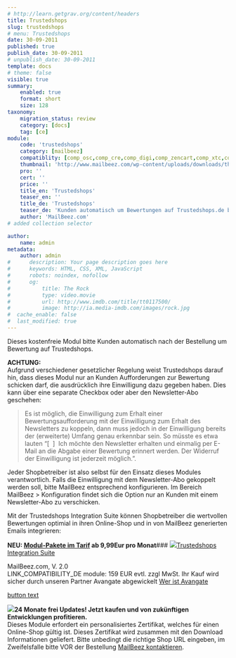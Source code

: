 ```yaml
---
# http://learn.getgrav.org/content/headers
title: Trustedshops
slug: trustedshops
# menu: Trustedshops
date: 30-09-2011
published: true
publish_date: 30-09-2011
# unpublish_date: 30-09-2011
template: docs
# theme: false
visible: true
summary:
    enabled: true
    format: short
    size: 128
taxonomy:
    migration_status: review
    category: [docs]
    tag: [ce]
module:
    code: 'trustedshops'
    category: [mailbeez]
    compatiblity: [comp_osc,comp_cre,comp_digi,comp_zencart,comp_xtc,comp_gambio]
    thumbnail: 'http://www.mailbeez.com/wp-content/uploads/downloads/thumbnails/2011/09/icon_323.png'
    pro: ''
    cert: ''
    price: ''
    title_en: 'Trustedshops'
    teaser_en: ''
    title_de: 'Trustedshops'
    teaser_de: 'Kunden automatisch um Bewertungen auf Trustedshops.de bitten'
    author: 'MailBeez.com'
# added collection selector

author:
    name: admin
metadata:
    author: admin
#      description: Your page description goes here
#      keywords: HTML, CSS, XML, JavaScript
#      robots: noindex, nofollow
#      og:
#          title: The Rock
#          type: video.movie
#          url: http://www.imdb.com/title/tt0117500/
#          image: http://ia.media-imdb.com/images/rock.jpg
#  cache_enable: false
#  last_modified: true
---
```


Dieses kostenfreie Modul bitte Kunden automatisch nach der Bestellung um Bewertung auf Trustedshops.

**ACHTUNG:**  
 Aufgrund verschiedener gesetzlicher Regelung weist Trustedshops darauf hin, dass dieses Modul nur an Kunden Aufforderungen zur Bewertung schicken darf, die ausdrücklich ihre Einwilligung dazu gegeben haben. Dies kann über eine separate Checkbox oder aber den Newsletter-Abo geschehen:

> Es ist möglich, die Einwilligung zum Erhalt einer Bewertungsaufforderung mit der Einwilligung zum Erhalt des Newsletters zu koppeln, dann muss jedoch in der Einwilligung bereits der (erweiterte) Umfang genau erkennbar sein. So müsste es etwa lauten “[  ]  Ich möchte den Newsletter erhalten und einmalig per E-Mail an die Abgabe einer Bewertung erinnert werden. Der Widerruf der Einwilligung ist jederzeit möglich.”.

Jeder Shopbetreiber ist also selbst für den Einsatz dieses Modules verantwortlich. Falls die Einwilligung mit dem Newsletter-Abo gekoppelt werden soll, bitte MailBeez entsprechend konfigurieren. Im Bereich MailBeez > Konfiguration findet sich die Option nur an Kunden mit einem Newsletter-Abo zu verschicken.

Mit der Trustedshops Integration Suite können Shopbetreiber die wertvollen Bewertungen optimial in ihren Online-Shop und in von MailBeez generierten Emails integrieren:

 **NEU: [Modul-Pakete im Tarif](https://apps.mailbeez.de) ab 9,99Eur pro Monat**### [ ![](http://www.mailbeez.com/wp-content/uploads/downloads/thumbnails/2011/10/icon_328.png)Trustedshops Integration Suite](/dokumentation/configbeez/config_trustedshops_rss_importer/)

 MailBeez.com, V. 2.0  
 LINK\_COMPATIBILITY\_DE module: 159 EUR evtl. zzgl MwSt. Ihr Kauf wird sicher durch unseren Partner Avangate abgewickelt [Wer ist Avangate](http://www.avangate.com/de/shopper-support/) 

 

[button text](http://localhost/wordpress_mailbeez_EOL/wp-content/plugins/download-monitor/download.php?id=53)



 

 

 ![](http://www.mailbeez.com/wp-content/uploads/2011/09/cert.png)**24 Monate frei Updates! Jetzt kaufen und von zukünftigen Entwicklungen profitieren.**  
Dieses Module erfordert ein personalisiertes Zertifikat, welches für einen Online-Shop gültig ist. Dieses Zertifikat wird zusammen mit den Download Informationen geliefert. Bitte unbedingt die richtige Shop URL eingeben, im Zweifelsfalle bitte VOR der Bestellung [MailBeez kontaktieren](/uber/kontakt/). 

